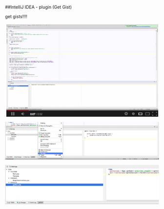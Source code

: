 ##IntelliJ IDEA - plugin (Get Gist)

get gists!!!!

[![ScreenShot](/youtubeVideo.png)](http://www.youtube.com/watch?v=CQTuLFXUF1w)

![Demo](/screenshot.png)

![Demo](/screenshot2.png)
